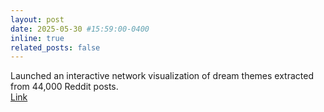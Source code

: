 ```yaml
---
layout: post
date: 2025-05-30 #15:59:00-0400
inline: true
related_posts: false
---
```


Launched an interactive network visualization of dream themes extracted from 44,000 Reddit posts.  
[Link](/assets/visualizations/dreamnet.html)